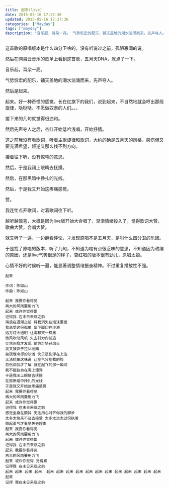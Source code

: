 ```yaml
---
title: 起来(live) 
date: 2015-05-16 17:27:36
updated: 2015-05-16 17:27:36
categories: ["Mayday"]
tags: ["mayday"]
description: "音乐起，耳朵一亮。 气势恢宏的配乐，铺天盖地的潮水汹涌而来，先声夺人。 然后是起来。"
---
```


这首歌的原唱版本是什么四分卫啥的，没有听说过之前，孤陋寡闻的说。

然后在网易云音乐的歌单上看到这首歌，五月天DNA，就点了一下。

音乐起，耳朵一亮。

气势恢宏的配乐，铺天盖地的潮水汹涌而来，先声夺人。

然后是起来。

起来。好一种奇怪的感觉。长在红旗下的我们，说到起来，不自然地就会哼出那段旋律，哒哒哒，不愿做奴隶的人们。。。

接下来的几句就觉得很违和。

然后先声夺人之后，杏红开始低吟浅唱，开始抒情。

这之前我没有看歌词，听着主歌旋律和歌词，大约的确是五月天的风格，感伤但又要充满希望，叛逆又那么找不到方向。

接着往下听，没有惊艳的意思。

然后，于是我闭上眼睛去抚摸。

然后，在那黑暗中挣扎的光线。

然后，于是我又开始这疼痛感觉。

赞。

我连忙点开歌词，对着歌词往下听。

越听越惊喜，大概是因为live版开始大合唱了，渐渐情绪投入了，觉得歌词大赞，歌曲大赞，合唱大赞。

就又听了一遍，一边翻看评论，才发现原唱不是五月天，是叫什么四分卫的乐团。

于是找了原唱的版本，听了几句，不知道为啥有点很乏味的意思，不知道因为改编的原因，还是live气势很足的样子，杏红唱的版本很有劲儿，原唱太娘。

心情不好的时候听一遍，能显著调整情绪振奋精神。不过重复播放性不强。

```
起来  

作词：陈如山
作曲：陈如山  

起来 我要你看得见
再大的风雨要用力飞 
起来 或许你觉得累 
记得我 在末日来临之前
海浪在退潮之前 将我消失在泡沫里面
我承受这份孤单 留下脚印在沙滩
远方灯火通明 让海和天一样黑
微风吹动风帆 失去引力向前追 
突然间我才发现 前方灯塔已熄灭
我又被影子拉回地面
被夜晚冷却的沙滩 快乐悲伤浮在上边
无法抗拒这味道 让空气分割我的脸
忽然间我才了解 就在起飞的那一瞬间
我不能独自在海上漂浮
于是我闭上眼睛去抚摸
在那黑暗中挣扎的光线
于是我又开始这疼痛感觉
起来 我要你看得见
再大的风雨要用力飞
起来 或许你觉得累
记得我 在末日来临之前
感觉全身在颤抖 无法用心对齐你我的脚步
太多太快来不及去接受 太多太远太过份执着
鼓起勇气才看见失去理由
起来 我要你看得见
再大的风雨要用力飞
起来 或许你觉得累
记得我 在末日来临之前
起来 我要你看得见
再大的风雨要用力飞
起来 或许你觉得 觉得累
记得我 在末日来临之前
起来 起来 起来 起来  起来 起来 起来 起来 起来 起来 起来 起来 起来 起来 起来 起来 起来
记得 我在末日来临之前
```
